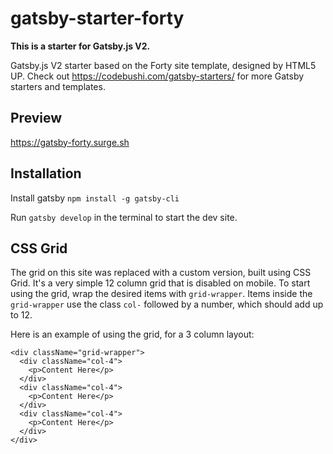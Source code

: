 # gatsby-starter-forty

**This is a starter for Gatsby.js V2.**

Gatsby.js V2 starter based on the Forty site template, designed by HTML5 UP. Check out https://codebushi.com/gatsby-starters/ for more Gatsby starters and templates.

## Preview

https://gatsby-forty.surge.sh

## Installation

Install gatsby
`npm install -g gatsby-cli`

Run `gatsby develop` in the terminal to start the dev site.

## CSS Grid

The grid on this site was replaced with a custom version, built using CSS Grid. It's a very simple 12 column grid that is disabled on mobile. To start using the grid, wrap the desired items with `grid-wrapper`. Items inside the `grid-wrapper` use the class `col-` followed by a number, which should add up to 12.

Here is an example of using the grid, for a 3 column layout:

```
<div className="grid-wrapper">
  <div className="col-4">
    <p>Content Here</p>
  </div>
  <div className="col-4">
    <p>Content Here</p>
  </div>
  <div className="col-4">
    <p>Content Here</p>
  </div>
</div>
```
